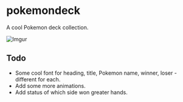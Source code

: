 # pokemondeck

A cool Pokemon deck collection.

![Imgur](https://i.ibb.co/kxNqTHh/Screenshot.png)

## Todo
  * Some cool font for heading, title, Pokemon name, winner, loser - different for each.
   * Add some more animations.
  * Add status of which side won greater hands.
